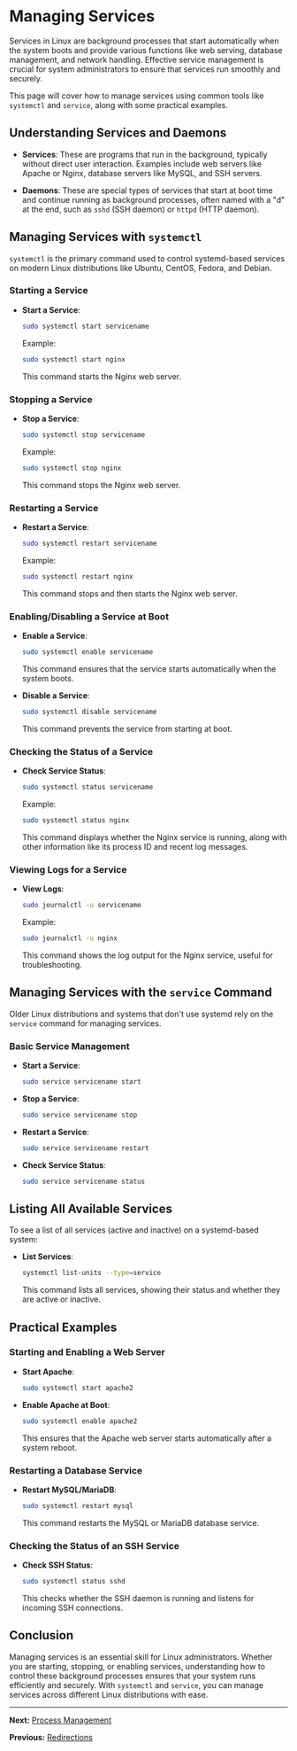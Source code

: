 # Managing Services

Services in Linux are background processes that start automatically when the system boots and provide various functions like web serving, database management, and network handling. Effective service management is crucial for system administrators to ensure that services run smoothly and securely.

This page will cover how to manage services using common tools like `systemctl` and `service`, along with some practical examples.

## Understanding Services and Daemons

- **Services**: These are programs that run in the background, typically without direct user interaction. Examples include web servers like Apache or Nginx, database servers like MySQL, and SSH servers.

- **Daemons**: These are special types of services that start at boot time and continue running as background processes, often named with a "d" at the end, such as `sshd` (SSH daemon) or `httpd` (HTTP daemon).

## Managing Services with `systemctl`

`systemctl` is the primary command used to control systemd-based services on modern Linux distributions like Ubuntu, CentOS, Fedora, and Debian.

### Starting a Service

- **Start a Service**:

    ```bash
    sudo systemctl start servicename
    ```

    Example:

    ```bash
    sudo systemctl start nginx
    ```

    This command starts the Nginx web server.

### Stopping a Service

- **Stop a Service**:

    ```bash
    sudo systemctl stop servicename
    ```

    Example:

    ```bash
    sudo systemctl stop nginx
    ```

    This command stops the Nginx web server.

### Restarting a Service

- **Restart a Service**:

    ```bash
    sudo systemctl restart servicename
    ```

    Example:

    ```bash
    sudo systemctl restart nginx
    ```

    This command stops and then starts the Nginx web server.

### Enabling/Disabling a Service at Boot

- **Enable a Service**:

    ```bash
    sudo systemctl enable servicename
    ```

    This command ensures that the service starts automatically when the system boots.

- **Disable a Service**:

    ```bash
    sudo systemctl disable servicename
    ```

    This command prevents the service from starting at boot.

### Checking the Status of a Service

- **Check Service Status**:

    ```bash
    sudo systemctl status servicename
    ```

    Example:

    ```bash
    sudo systemctl status nginx
    ```

    This command displays whether the Nginx service is running, along with other information like its process ID and recent log messages.

### Viewing Logs for a Service

- **View Logs**:

    ```bash
    sudo journalctl -u servicename
    ```

    Example:

    ```bash
    sudo journalctl -u nginx
    ```

    This command shows the log output for the Nginx service, useful for troubleshooting.

## Managing Services with the `service` Command

Older Linux distributions and systems that don't use systemd rely on the `service` command for managing services.

### Basic Service Management

- **Start a Service**:

    ```bash
    sudo service servicename start
    ```

- **Stop a Service**:

    ```bash
    sudo service servicename stop
    ```

- **Restart a Service**:

    ```bash
    sudo service servicename restart
    ```

- **Check Service Status**:

    ```bash
    sudo service servicename status
    ```

## Listing All Available Services

To see a list of all services (active and inactive) on a systemd-based system:

- **List Services**:

    ```bash
    systemctl list-units --type=service
    ```

    This command lists all services, showing their status and whether they are active or inactive.

## Practical Examples

### Starting and Enabling a Web Server

- **Start Apache**:

    ```bash
    sudo systemctl start apache2
    ```

- **Enable Apache at Boot**:

    ```bash
    sudo systemctl enable apache2
    ```

    This ensures that the Apache web server starts automatically after a system reboot.

### Restarting a Database Service

- **Restart MySQL/MariaDB**:

    ```bash
    sudo systemctl restart mysql
    ```

    This command restarts the MySQL or MariaDB database service.

### Checking the Status of an SSH Service

- **Check SSH Status**:

    ```bash
    sudo systemctl status sshd
    ```

    This checks whether the SSH daemon is running and listens for incoming SSH connections.

## Conclusion

Managing services is an essential skill for Linux administrators. Whether you are starting, stopping, or enabling services, understanding how to control these background processes ensures that your system runs efficiently and securely. With `systemctl` and `service`, you can manage services across different Linux distributions with ease.

---

**Next:** [Process Management](./2.%20Process%20Management.md)

**Previous:** [Redirections](../07.%20Data%20Processing/2.%20Redirections.md)
